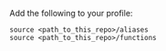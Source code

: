 Add the following to your profile:

    source <path_to_this_repo>/aliases
    source <path_to_this_repo>/functions
